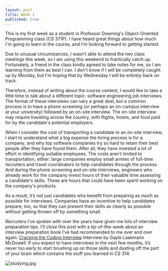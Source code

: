 ```yaml
---
layout: post
title: Week 1
published: true
---
```


This is my first week as a student in Professor Downing's Object-Oriented Programming class (CS 371P).  I have heard great things about how much I'm going to learn in the course, and I'm looking forward to getting started.

Due to unusual circumstances, I wasn't able to attend the two class meetings this week, so I am using this weekend to frantically catch up.  Fortunately, a friend in the class kindly agreed to take notes for me, so I am learning from them as best I can.  I don't know if I will be completely caught up by Monday, but I'm hoping that by Wednesday I will be entirely back on track.

Therefore, instead of writing about the course content, I would like to take a little time to talk about a different topic: software engineering job interviews.  The format of these interviews can vary a great deal, but a common process is to have a phone screening (or perhaps an on-campus interview at your university) followed by an on-site interview.  The on-site interview may require traveling across the country, with flights, hotels, and food paid for by the candidate's potential employers.

When I consider the cost of transporting a candidate to an on-site interview, I start to understand what a big expense the hiring process is for a company, and why top software companies try so hard to retain their best people after they have found them.  After all, they have invested a lot of effort in identifying suitable employees.  The costs aren't limited to transportation, either: large companies employ small armies of full-time recruiters and travel coordinators to help candidates through the process.  And during the phone screening and on-site interviews, engineers who already work for the company invest hours of their valuable time assessing a candidate's skills.  These are hours that could have been spent working on the company's products.

As a result, it’s not just candidates who benefit from preparing as much as possible for interviews.  Companies have an incentive to help candidates prepare, too, so that they can present their skills as clearly as possible without getting thrown off by something small.

Recruiters I’ve spoken with over the years have given me lots of interview preparation tips.  I’ll close this post with a tip-of-the-week about an interview preparation book I’ve had recommended to me over and over again: [Cracking the Coding Interview](http://www.barnesandnoble.com/w/cracking-the-coding-interview-5th-edition-gayle-laakmann-mcdowell/1111307918) Interview by Gayle Laakmann McDowell.  If you expect to have interviews in the next few months, it’s never too early to start brushing up on those skills and dusting off the part of your brain which contains the stuff you learned in CS 314.

![studying.jpg]({{site.baseurl}}/_posts/studying.jpg)
